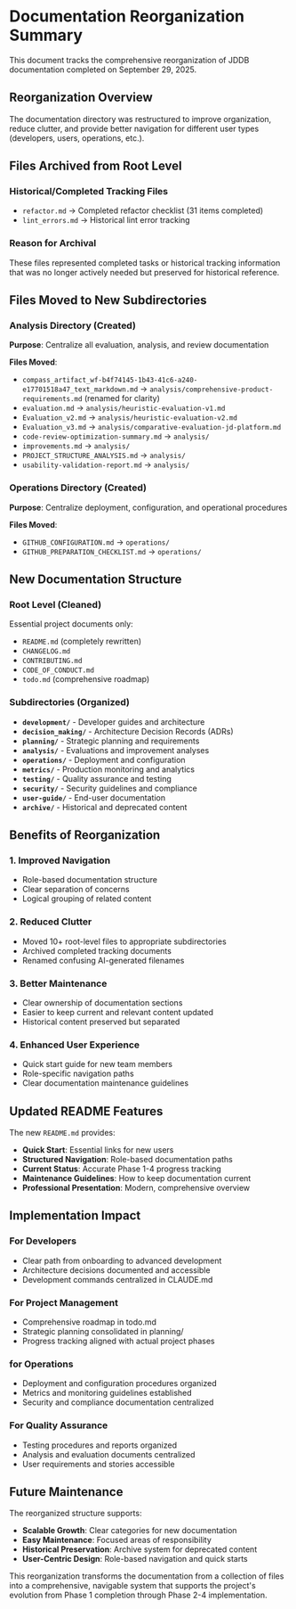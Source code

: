 # Documentation Reorganization Summary

This document tracks the comprehensive reorganization of JDDB documentation completed on September 29, 2025.

## Reorganization Overview

The documentation directory was restructured to improve organization, reduce clutter, and provide better navigation for different user types (developers, users, operations, etc.).

## Files Archived from Root Level

### Historical/Completed Tracking Files
- `refactor.md` → Completed refactor checklist (31 items completed)
- `lint_errors.md` → Historical lint error tracking

### Reason for Archival
These files represented completed tasks or historical tracking information that was no longer actively needed but preserved for historical reference.

## Files Moved to New Subdirectories

### Analysis Directory (Created)
**Purpose**: Centralize all evaluation, analysis, and review documentation

**Files Moved**:
- `compass_artifact_wf-b4f74145-1b43-41c6-a240-e17701518a47_text_markdown.md` → `analysis/comprehensive-product-requirements.md` (renamed for clarity)
- `evaluation.md` → `analysis/heuristic-evaluation-v1.md`
- `Evaluation_v2.md` → `analysis/heuristic-evaluation-v2.md`
- `Evaluation_v3.md` → `analysis/comparative-evaluation-jd-platform.md`
- `code-review-optimization-summary.md` → `analysis/`
- `improvements.md` → `analysis/`
- `PROJECT_STRUCTURE_ANALYSIS.md` → `analysis/`
- `usability-validation-report.md` → `analysis/`

### Operations Directory (Created)
**Purpose**: Centralize deployment, configuration, and operational procedures

**Files Moved**:
- `GITHUB_CONFIGURATION.md` → `operations/`
- `GITHUB_PREPARATION_CHECKLIST.md` → `operations/`

## New Documentation Structure

### Root Level (Cleaned)
Essential project documents only:
- `README.md` (completely rewritten)
- `CHANGELOG.md`
- `CONTRIBUTING.md`
- `CODE_OF_CONDUCT.md`
- `todo.md` (comprehensive roadmap)

### Subdirectories (Organized)
- **`development/`** - Developer guides and architecture
- **`decision_making/`** - Architecture Decision Records (ADRs)
- **`planning/`** - Strategic planning and requirements
- **`analysis/`** - Evaluations and improvement analyses
- **`operations/`** - Deployment and configuration
- **`metrics/`** - Production monitoring and analytics
- **`testing/`** - Quality assurance and testing
- **`security/`** - Security guidelines and compliance
- **`user-guide/`** - End-user documentation
- **`archive/`** - Historical and deprecated content

## Benefits of Reorganization

### 1. **Improved Navigation**
- Role-based documentation structure
- Clear separation of concerns
- Logical grouping of related content

### 2. **Reduced Clutter**
- Moved 10+ root-level files to appropriate subdirectories
- Archived completed tracking documents
- Renamed confusing AI-generated filenames

### 3. **Better Maintenance**
- Clear ownership of documentation sections
- Easier to keep current and relevant content updated
- Historical content preserved but separated

### 4. **Enhanced User Experience**
- Quick start guide for new team members
- Role-specific navigation paths
- Clear documentation maintenance guidelines

## Updated README Features

The new `README.md` provides:
- **Quick Start**: Essential links for new users
- **Structured Navigation**: Role-based documentation paths
- **Current Status**: Accurate Phase 1-4 progress tracking
- **Maintenance Guidelines**: How to keep documentation current
- **Professional Presentation**: Modern, comprehensive overview

## Implementation Impact

### For Developers
- Clear path from onboarding to advanced development
- Architecture decisions documented and accessible
- Development commands centralized in CLAUDE.md

### For Project Management
- Comprehensive roadmap in todo.md
- Strategic planning consolidated in planning/
- Progress tracking aligned with actual project phases

### for Operations
- Deployment and configuration procedures organized
- Metrics and monitoring guidelines established
- Security and compliance documentation centralized

### For Quality Assurance
- Testing procedures and reports organized
- Analysis and evaluation documents centralized
- User requirements and stories accessible

## Future Maintenance

The reorganized structure supports:
- **Scalable Growth**: Clear categories for new documentation
- **Easy Maintenance**: Focused areas of responsibility
- **Historical Preservation**: Archive system for deprecated content
- **User-Centric Design**: Role-based navigation and quick starts

This reorganization transforms the documentation from a collection of files into a comprehensive, navigable system that supports the project's evolution from Phase 1 completion through Phase 2-4 implementation.